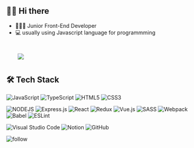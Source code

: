 ## 👋🏻 Hi there  

- 👩🏻‍💼   Junior Front-End Developer
- 💻   usually using Javascript language for programmming

<br>


<div id="main">
    <img 
        src="https://github-readme-stats.vercel.app/api?username=yeji9175&hide=stars,contribs&count_private=true&show_icons=true"
        style="height: auto; margin-left: 20px; margin-right: 20px; padding: 10px;"/>
</div>


## 🛠 Tech Stack 
<!-- https://github.com/Ileriayo/markdown-badges -->
<!-- https://dev.to/envoy_/150-badges-for-github-pnk -->

<p>
    <img alt="JavaScript" src="https://img.shields.io/badge/JavaScript-F7DF1E?style=for-the-badge&logo=javascript&logoColor=black"/>
    <img alt="TypeScript" src="https://img.shields.io/badge/typescript-%23007ACC.svg?style=for-the-badge&logo=typescript&logoColor=white"/>
    <img alt="HTML5" src="https://img.shields.io/badge/html5-%23E34F26.svg?style=for-the-badge&logo=html5&logoColor=white"/>
    <img alt="CSS3" src="https://img.shields.io/badge/CSS3-1572B6?style=for-the-badge&logo=css3&logoColor=white"/>
</p>
<p>
   <img alt="NODEJS" src="https://img.shields.io/badge/Node.js-43853D?style=for-the-badge&logo=node.js&logoColor=white" />
  <img alt="Express.js" src="https://img.shields.io/badge/express.js-%23404d59.svg?style=for-the-badge&logo=express&logoColor=%2361DAFB"/>
  <img alt="React" src="https://img.shields.io/badge/React-20232A?style=for-the-badge&logo=react&logoColor=61DAFB"/>
  <img alt="Redux" src="https://img.shields.io/badge/Redux-593D88?style=for-the-badge&logo=redux&logoColor=white"/>
  <img alt="Vue.js" src="https://img.shields.io/badge/Vue.js-35495E?style=for-the-badge&logo=vue.js&logoColor=4FC08D"/>
  <img alt="SASS" src="https://img.shields.io/badge/SASS-hotpink.svg?style=for-the-badge&logo=SASS&logoColor=white"/>
  <img alt="Webpack" src="https://img.shields.io/badge/webpack-%238DD6F9.svg?style=for-the-badge&logo=webpack&logoColor=black" />
  <img alt="Babel" src="https://img.shields.io/badge/Babel-F9DC3e?style=for-the-badge&logo=babel&logoColor=black" />
  <img alt="ESLint" src="https://img.shields.io/badge/ESLint-4B3263?style=for-the-badge&logo=eslint&logoColor=white" />
</p>
<p>
  <img alt="Visual Studio Code" src="https://img.shields.io/badge/VisualStudioCode-0078d7.svg?style=for-the-badge&logo=visual-studio-code&logoColor=white"/>
  <img alt="Notion" src="https://img.shields.io/badge/Notion-%23000000.svg?style=for-the-badge&logo=notion&logoColor=white"/>
  <img alt="GitHub" src="https://img.shields.io/badge/GitHub-100000?style=for-the-badge&logo=github&logoColor=white" />
</p>

<img alt="follow" src="https://img.shields.io/github/followers/yeji9175.svg?style=social&label=Follow&maxAge=2592000" />

